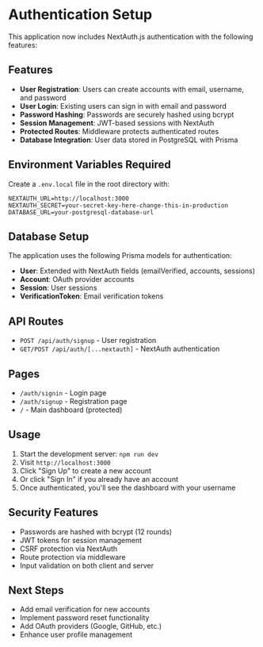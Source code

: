 # Authentication Setup

This application now includes NextAuth.js authentication with the following features:

## Features

- **User Registration**: Users can create accounts with email, username, and password
- **User Login**: Existing users can sign in with email and password
- **Password Hashing**: Passwords are securely hashed using bcrypt
- **Session Management**: JWT-based sessions with NextAuth
- **Protected Routes**: Middleware protects authenticated routes
- **Database Integration**: User data stored in PostgreSQL with Prisma

## Environment Variables Required

Create a `.env.local` file in the root directory with:

```env
NEXTAUTH_URL=http://localhost:3000
NEXTAUTH_SECRET=your-secret-key-here-change-this-in-production
DATABASE_URL=your-postgresql-database-url
```

## Database Setup

The application uses the following Prisma models for authentication:

- **User**: Extended with NextAuth fields (emailVerified, accounts, sessions)
- **Account**: OAuth provider accounts
- **Session**: User sessions
- **VerificationToken**: Email verification tokens

## API Routes

- `POST /api/auth/signup` - User registration
- `GET/POST /api/auth/[...nextauth]` - NextAuth authentication

## Pages

- `/auth/signin` - Login page
- `/auth/signup` - Registration page
- `/` - Main dashboard (protected)

## Usage

1. Start the development server: `npm run dev`
2. Visit `http://localhost:3000`
3. Click "Sign Up" to create a new account
4. Or click "Sign In" if you already have an account
5. Once authenticated, you'll see the dashboard with your username

## Security Features

- Passwords are hashed with bcrypt (12 rounds)
- JWT tokens for session management
- CSRF protection via NextAuth
- Route protection via middleware
- Input validation on both client and server

## Next Steps

- Add email verification for new accounts
- Implement password reset functionality
- Add OAuth providers (Google, GitHub, etc.)
- Enhance user profile management
